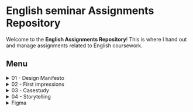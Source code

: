 # English seminar Assignments Repository

Welcome to the **English Assignments Repository**! This is where I hand out and manage assignments related to English coursework.

## Menu

<details>
<summary> 01 - Design Manifesto </summary>
<br>

### Links

[Design manifesto >](01_design_manifesto/My_manifesto.md)

[Manifesto slides >](01_design_manifesto/Presentation/01.md)

</details>

<details>
<summary> 02 - First impressions </summary>
<br>

### Links

[Inspiration >](02-first-impressions/Inspo.md)

[Drafts >](02-first-impressions/Index.md)

[Casestudy >](02-first-impressions/Casestudy.md)

</details>

<details>
<summary> 03 - Casestudy </summary>
<br>
  
### Links

[Casestudy headings >](03-Casestudy/Casestudy.md)

[Visual storytelling >](03-Casestudy/Visual_Storytelling.md)

[Textbased patterns >](03-Casestudy/Textbased_patterns.md)

</details>

<details>
<summary> 04 - Storytelling </summary>
<br>

### Links
  
[Mindmap >](04-Storytelling/Mindmap.md)

</details>

<details>
<summary> Figma </summary>
<br>

### Links

[Figma Demo](https://www.figma.com/proto/DFEWDMyKjJfwbwaumcQDOy/Portfolio?page-id=188%3A380&node-id=188-381&p=f&viewport=718%2C183%2C0.28&t=jy1GzbKm5gPkorfR-1&scaling=scale-down-width&content-scaling=fixed&starting-point-node-id=188%3A381&hide-ui=1)

</details>

